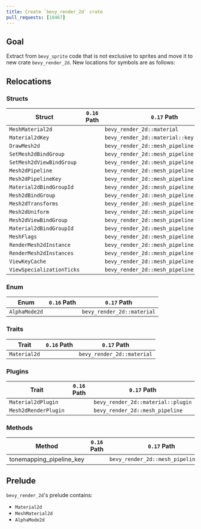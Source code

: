 ```yaml
---
title: Create `bevy_render_2d` crate
pull_requests: [18467]
---
```


## Goal

Extract from `bevy_sprite` code that is not exclusive to sprites and move it to
new crate `bevy_render_2d`. New locations for symbols are as follows:

## Relocations

### Structs

Struct | `0.16` Path | `0.17` Path
--- | --- | ---
`MeshMaterial2d` | | `bevy_render_2d::material`
`Material2dKey` | | `bevy_render_2d::material::key`
`DrawMesh2d` | | `bevy_render_2d::mesh_pipeline::commands`
`SetMesh2dBindGroup` | | `bevy_render_2d::mesh_pipeline::commands`
`SetMesh2dViewBindGroup` | | `bevy_render_2d::mesh_pipeline::commands`
`Mesh2dPipeline` | | `bevy_render_2d::mesh_pipeline::pipeline`
`Mesh2dPipelineKey` | | `bevy_render_2d::mesh_pipeline::key`
`Material2dBindGroupId` | | `bevy_render_2d::mesh_pipeline::render`
`Mesh2dBindGroup` | | `bevy_render_2d::mesh_pipeline::render`
`Mesh2dTransforms` | | `bevy_render_2d::mesh_pipeline::render`
`Mesh2dUniform` | | `bevy_render_2d::mesh_pipeline::render`
`Mesh2dViewBindGroup` | | `bevy_render_2d::mesh_pipeline::render`
`Material2dBindGroupId` | | `bevy_render_2d::mesh_pipeline::render`
`MeshFlags` | | `bevy_render_2d::mesh_pipeline::render`
`RenderMesh2dInstance` | | `bevy_render_2d::mesh_pipeline::render`
`RenderMesh2dInstances` | | `bevy_render_2d::mesh_pipeline::render`
`ViewKeyCache` | | `bevy_render_2d::mesh_pipeline::render`
`ViewSpecializationTicks` | | `bevy_render_2d::mesh_pipeline::render`

### Enum

Enum | `0.16` Path | `0.17` Path
--- | --- | ---
`AlphaMode2d` | | `bevy_render_2d::material`

### Traits

Trait | `0.16` Path | `0.17` Path
--- | --- | ---
`Material2d` | | `bevy_render_2d::material`

### Plugins

Trait | `0.16` Path | `0.17` Path
--- | --- | ---
`Material2dPlugin` | | `bevy_render_2d::material::plugin`
`Mesh2dRenderPlugin` | | `bevy_render_2d::mesh_pipeline`

### Methods

Method  | `0.16` Path | `0.17` Path
--- | --- | ---
tonemapping_pipeline_key | | `bevy_render_2d::mesh_pipeline::key`

## Prelude

`bevy_render_2d`'s prelude contains:

* `Material2d`
* `MeshMaterial2d`
* `AlphaMode2d`
